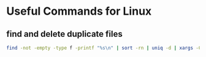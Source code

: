# Useful Commands for Linux

## find and delete duplicate files
```bash
find -not -empty -type f -printf "%s\n" | sort -rn | uniq -d | xargs -0 md5sum | sort | uniq -w32 --all-repeated=separate | cut -f3-100 -d '' | tr '\n.' '\t.' | sed 's/\t\t/\n/g' | cut -f2-100 | tr '\t' '\n' | perl -i -pe 's/([ (){}-])/\\$1/g' | perl -i -pe 's/\"/\\'\"/g' | xargs -pr rm -v
```